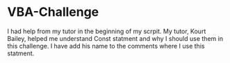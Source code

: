 # VBA-Challenge
I had help from my tutor in the beginning of my scrpit. My tutor, Kourt Bailey, helped me understand Const statment and why I should use them in this challenge. I have add his name to the comments where I use this statment.
